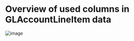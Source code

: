 # Overview of used columns  in GLAccountLineItem data
![image](https://github.com/user-attachments/assets/7a7bb290-6f52-4699-9e5a-c4d75dde43a8)
